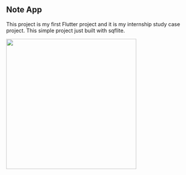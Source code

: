 ## Note App

This project is my first Flutter project and it is my internship study case project. This simple project just built with sqflite.


<img src="https://user-images.githubusercontent.com/46728765/171495356-95b619be-a252-44b7-96bb-67592ebcfd7a.gif" width="350">

